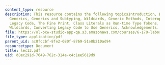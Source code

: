 ```yaml
---
content_type: resource
description: This resource contains the following topicsIntroduction, Defining Simple
  Generics, Generics and Subtyping, Wildcards, Generic Methods, Interoperating with
  Legacy Code, The Fine Print, Class Literals as Run-time Type Tokens, More Fun with
  Wildcards, Converting Legacy Code to Use Generics, Acknowledgements.
file: https://ol-ocw-studio-app-qa.s3.amazonaws.com/courses/6-170-laboratory-in-software-engineering-fall-2005/d8ec291d7649762c314ac4c1ee5619d9_lec13.pdf
file_type: application/pdf
parent_uid: ac8fccbf-8fe2-680f-8769-51e8b210ad94
resourcetype: Document
title: lec13.pdf
uid: d8ec291d-7649-762c-314a-c4c1ee5619d9
---
```

